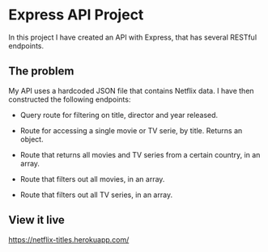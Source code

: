# Express API Project

In this project I have created an API with Express, that has several RESTful endpoints.

## The problem

My API uses a hardcoded JSON file that contains Netflix data. I have then constructed the following endpoints:

- Query route for filtering on title, director and year released.

- Route for accessing a single movie or TV serie, by title. Returns an object.

- Route that returns all movies and TV series from a certain country, in an array.

- Route that filters out all movies, in an array.

- Route that filters out all TV series, in an array.


## View it live

https://netflix-titles.herokuapp.com/

